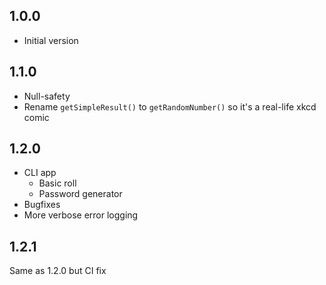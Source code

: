 ## 1.0.0

- Initial version

## 1.1.0

- Null-safety
- Rename `getSimpleResult()` to `getRandomNumber()` so it's a real-life xkcd comic

## 1.2.0

- CLI app
    - Basic roll
    - Password generator
- Bugfixes
- More verbose error logging

## 1.2.1

Same as 1.2.0 but CI fix
